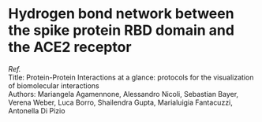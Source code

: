 # Hydrogen bond network between the spike protein RBD domain and the ACE2 receptor 



*Ref.*   
Title: Protein-Protein Interactions at a glance: protocols for the visualization of biomolecular interactions  
Authors: Mariangela Agamennone, Alessandro Nicoli, Sebastian Bayer, Verena Weber, Luca Borro, Shailendra Gupta, Marialuigia Fantacuzzi, Antonella Di Pizio  
